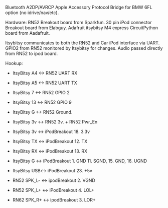 Bluetooth A2DP/AVRCP Apple Accessory Protocol Bridge for BMW 6FL option (no idrive/nav/etc). 

Hardware:
RN52 Breakout board from Sparkfun. 
30 pin iPod connector Breakout board from Elabguy. 
Adafruit itsybitsy M4 express CircuitPython board from Aadafruit. 

Itsybitsy communicates to both the RN52 and Car iPod interface via UART. 
GPIO2 from RN52 monitored by Itsybitsy for changes. 
Audio passed directly from RN52 to ipod board. 

Hookup:

* ItsyBitsy A4 <-> RN52 UART RX
* ItsyBitsy A5 <-> RN52 UART TX
* ItsyBitsy 7  <-> RN52 GPIO 2
* ItsyBitsy 13 <-> RN52 GPIO 9
* ItsyBitsy G  <-> RN52 Ground. 
* ItsyBitsy 3v <-> RN52 3v. + RN52 Pwr_En
* ItsyBitsy 3v <-> iPodBreakout 18. 3.3v
* ItsyBitsy TX <-> iPodBreakout 12. TX
* ItsyBitsy RX <-> iPodBreakout 13. RX
* ItsyBitsy G  <-> iPodBreakout 1. GND 11. SGND, 15. GND, 16. UGND
* ItsyBitsy USB<-> iPodBreakout 23. +5v

* RN52 SPK_L- <-> ipodBreakout 2. VGND
* RN52 SPK_L+ <-> iPodBreakout 4. LOL+   
* RN62 SPK_R+ <-> ipodBreakout 3. LOR+ 

